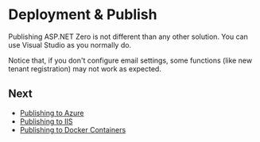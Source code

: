 # Deployment & Publish

Publishing ASP.NET Zero is not different than any other solution. You can use Visual Studio as you normally  do. 

Notice that, if you don't configure email settings, some functions (like new tenant registration) may not work as expected.

## Next

* [Publishing to Azure](Deployment-Mvc-Core-Azure)
* [Publishing to IIS](Deployment-Mvc-Core-IIS)
* [Publishing to Docker Containers](Deployment-Mvc-Core-Docker)

